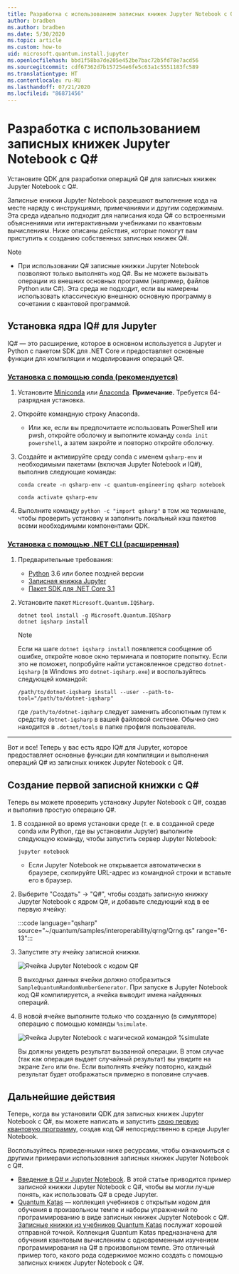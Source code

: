 ```yaml
---
title: Разработка с использованием записных книжек Jupyter Notebook с Q#
author: bradben
ms.author: bradben
ms.date: 5/30/2020
ms.topic: article
ms.custom: how-to
uid: microsoft.quantum.install.jupyter
ms.openlocfilehash: bbd1f58ba7de205e452be7bac72b5fd78e7acd56
ms.sourcegitcommit: cdf67362d7b157254e6fe5c63a1c5551183fc589
ms.translationtype: HT
ms.contentlocale: ru-RU
ms.lasthandoff: 07/21/2020
ms.locfileid: "86871456"
---
```

# <a name="develop-with-q-jupyter-notebooks"></a>Разработка с использованием записных книжек Jupyter Notebook с Q#

Установите QDK для разработки операций Q# для записных книжек Jupyter Notebook с Q#.

Записные книжки Jupyter Notebook разрешают выполнение кода на месте наряду с инструкциями, примечаниями и другим содержимым. Эта среда идеально подходит для написания кода Q# со встроенными объяснениями или интерактивными учебниками по квантовым вычислениям. Ниже описаны действия, которые помогут вам приступить к созданию собственных записных книжек Q#.

> [!NOTE]
> * При использовании Q# записные книжки Jupyter Notebook позволяют только выполнять код Q#. Вы не можете вызывать операции из внешних основных программ (например, файлов Python или C#). Эта среда не подходит, если вы намерены использовать классическую внешнюю основную программу в сочетании с квантовой программой.

## <a name="install-the-iq-jupyter-kernel"></a>Установка ядра IQ# для Jupyter

IQ# — это расширение, которое в основном используется в Jupyter и Python с пакетом SDK для .NET Core и предоставляет основные функции для компиляции и моделирования операций Q#.

### <a name="install-using-conda-recommended"></a>[Установка с помощью conda (рекомендуется)](#tab/tabid-conda)

1. Установите [Miniconda](https://docs.conda.io/en/latest/miniconda.html) или [Anaconda](https://www.anaconda.com/products/individual#Downloads). **Примечание.** Требуется 64-разрядная установка.

1. Откройте командную строку Anaconda.

   - Или же, если вы предпочитаете использовать PowerShell или pwsh, откройте оболочку и выполните команду `conda init powershell`, а затем закройте и повторно откройте оболочку.

1. Создайте и активируйте среду conda с именем `qsharp-env` и необходимыми пакетами (включая Jupyter Notebook и IQ#), выполнив следующие команды:

    ```
    conda create -n qsharp-env -c quantum-engineering qsharp notebook

    conda activate qsharp-env
    ```

1. Выполните команду `python -c "import qsharp"` в том же терминале, чтобы проверить установку и заполнить локальный кэш пакетов всеми необходимыми компонентами QDK.

### <a name="install-using-net-cli-advanced"></a>[Установка с помощью .NET CLI (расширенная)](#tab/tabid-dotnetcli)

1. Предварительные требования:

    - [Python](https://www.python.org/downloads/) 3.6 или более поздней версии
    - [Записная книжка Jupyter](https://jupyter.readthedocs.io/en/latest/install.html)
    - [Пакет SDK для .NET Core 3.1](https://dotnet.microsoft.com/download/dotnet-core/3.1)

1. Установите пакет `Microsoft.Quantum.IQSharp`.

    ```dotnetcli
    dotnet tool install -g Microsoft.Quantum.IQSharp
    dotnet iqsharp install
    ```

    > [!NOTE]
    > Если на шаге `dotnet iqsharp install` появляется сообщение об ошибке, откройте новое окно терминала и повторите попытку.
    > Если это не поможет, попробуйте найти установленное средство `dotnet-iqsharp` (в Windows это `dotnet-iqsharp.exe`) и воспользуйтесь следующей командой:
    > ```
    > /path/to/dotnet-iqsharp install --user --path-to-tool="/path/to/dotnet-iqsharp"
    > ```
    > где `/path/to/dotnet-iqsharp` следует заменить абсолютным путем к средству `dotnet-iqsharp` в вашей файловой системе.
    > Обычно оно находится в `.dotnet/tools` в папке профиля пользователя.
    
***

Вот и все! Теперь у вас есть ядро IQ# для Jupyter, которое предоставляет основные функции для компиляции и выполнения операций Q# из записных книжек Jupyter Notebook с Q#.

## <a name="create-your-first-q-notebook"></a>Создание первой записной книжки с Q#

Теперь вы можете проверить установку Jupyter Notebook с Q#, создав и выполнив простую операцию Q#.

1. В созданной во время установки среде (т. е. в созданной среде conda или Python, где вы установили Jupyter) выполните следующую команду, чтобы запустить сервер Jupyter Notebook:

    ```
    jupyter notebook
    ```

    - Если Jupyter Notebook не открывается автоматически в браузере, скопируйте URL-адрес из командной строки и вставьте его в браузер.

1. Выберите "Создать" → "Q#", чтобы создать записную книжку Jupyter Notebook с ядром Q#, и добавьте следующий код в ее первую ячейку:

    :::code language="qsharp" source="~/quantum/samples/interoperability/qrng/Qrng.qs" range="6-13":::

1. Запустите эту ячейку записной книжки.

    ![Ячейка Jupyter Notebook с кодом Q#](~/media/install-guide-jupyter.png)

    В выходных данных ячейки должно отобразиться `SampleQuantumRandomNumberGenerator`. При запуске в Jupyter Notebook код Q# компилируется, а ячейка выводит имена найденных операций.

1. В новой ячейке выполните только что созданную (в симуляторе) операцию с помощью команды `%simulate`.

    ![Ячейка Jupyter Notebook с магической командой %simulate](~/media/install-guide-jupyter-simulate.png)

    Вы должны увидеть результат вызванной операции. В этом случае (так как операция выдает случайный результат) вы увидите на экране `Zero` или `One`. Если выполнять ячейку повторно, каждый результат будет отображаться примерно в половине случаев.

## <a name="next-steps"></a>Дальнейшие действия

Теперь, когда вы установили QDK для записных книжек Jupyter Notebook c Q#, вы можете написать и запустить [свою первую квантовую программу](xref:microsoft.quantum.quickstarts.qrng), создав код Q# непосредственно в среде Jupyter Notebook.

Воспользуйтесь приведенными ниже ресурсами, чтобы ознакомиться с другими примерами использования записных книжек Jupyter Notebook с Q#.

- [Введение в Q# и Jupyter Notebook](https://docs.microsoft.com/samples/microsoft/quantum/intro-to-qsharp-jupyter/). В этой статье приводится пример записной книжки Jupyter Notebook с Q#, чтобы вы могли лучше понять, как использовать Q# в среде Jupyter.
- [Quantum Katas](xref:microsoft.quantum.overview.katas) — коллекция учебников с открытым кодом для обучения в произвольном темпе и наборы упражнений по программированию в виде записных книжек Jupyter Notebook с Q#. [Записные книжки из учебников Quantum Katas](https://github.com/microsoft/QuantumKatas#tutorial-topics) послужат хорошей отправной точкой. Коллекция Quantum Katas предназначена для обучения квантовым вычислениям с одновременным изучением программирования на Q# в произвольном темпе. Это отличный пример того, какого рода содержимое можно создать с помощью записных книжек Jupyter Notebook с Q#.
